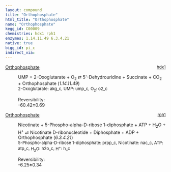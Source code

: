 ```yaml
---
layout: compound
title: "Orthophosphate"
html_title: "Orthophosphate"
name: "Orthophosphate"
kegg_id: C00009
chemistries: hdx1 rph1
enzymes: 1.14.11.49 6.3.4.21
native: true
bigg_id: pi_c
indirect_via:
---
```

<dl><dt class='rs-product'><a href='{{ site.url }}{{ site.baseurl }}/compounds/C00009' class='link-dark' data-bs-toggle='tooltip' data-bs-html='true' data-bs-title='KEGG: C00009'>Orthophosphate</a><span style='float: right; max-width: 40%'><a href='{{ site.url }}{{ site.baseurl }}/chemistries/hdx1' class='link-dark opacity-50' style='font-size: small; word-wrap: anywhere;'>hdx1</a></span></dt><dd><p>UMP + 2-Oxoglutarate + O<sub>2</sub> &#8644; 5'-Dehydrouridine + Succinate + CO<sub>2</sub> + Orthophosphate (<i>1.14.11.49</i>)<br /><span style='font-size: small;'><span data-bs-toggle='tooltip' data-bs-html='true' data-bs-title='KEGG: C00026'>2-Oxoglutarate</span>: akg_c, <span data-bs-toggle='tooltip' data-bs-html='true' data-bs-title='KEGG: C00105'>UMP</span>: ump_c, <span data-bs-toggle='tooltip' data-bs-html='true' data-bs-title='KEGG: C00007'>O<sub>2</sub></span>: o2_c</span><br /><div class="reversibility_info">Reversibility: <div class="progress" style="flex-direction: row-reverse;"><div class="progress-bar bg-success" role="progressbar" style="width: 604.20%" aria-valuenow="-60.41968808763276" aria-valuemin="0" aria-valuemax="10"></div></div><span>-60.42&plusmn;0.69</span><div class="progress"><div class="progress-bar bg-danger" role="progressbar" style="width: 0%" aria-valuenow="-60.41968808763276" aria-valuemin="0" aria-valuemax="10"></div></div></div></p><dl></dl></dd></dl><dl><dt class='rs-product'><a href='{{ site.url }}{{ site.baseurl }}/compounds/C00009' class='link-dark' data-bs-toggle='tooltip' data-bs-html='true' data-bs-title='KEGG: C00009'>Orthophosphate</a><span style='float: right; max-width: 40%'><a href='{{ site.url }}{{ site.baseurl }}/chemistries/rph1' class='link-dark opacity-50' style='font-size: small; word-wrap: anywhere;'>rph1</a></span></dt><dd><p>Nicotinate + 5-Phospho-alpha-D-ribose 1-diphosphate + ATP + H<sub>2</sub>O + H<sup>+</sup> &#8644; Nicotinate D-ribonucleotide + Diphosphate + ADP + Orthophosphate (<i>6.3.4.21</i>)<br /><span style='font-size: small;'><span data-bs-toggle='tooltip' data-bs-html='true' data-bs-title='KEGG: C00119'>5-Phospho-alpha-D-ribose 1-diphosphate</span>: prpp_c, <span data-bs-toggle='tooltip' data-bs-html='true' data-bs-title='KEGG: C00253'>Nicotinate</span>: nac_c, <span data-bs-toggle='tooltip' data-bs-html='true' data-bs-title='KEGG: C00002'>ATP</span>: atp_c, <span data-bs-toggle='tooltip' data-bs-html='true' data-bs-title='KEGG: C00001'>H<sub>2</sub>O</span>: h2o_c, <span data-bs-toggle='tooltip' data-bs-html='true' data-bs-title='KEGG: C00080'>H<sup>+</sup></span>: h_c</span><br /><div class="reversibility_info">Reversibility: <div class="progress" style="flex-direction: row-reverse;"><div class="progress-bar bg-success" role="progressbar" style="width: 62.46%" aria-valuenow="-6.245626819556737" aria-valuemin="0" aria-valuemax="10"></div><div class="progress-bar bg-warning" role="progressbar" style="width: 3.40%" aria-valuenow="-6.245626819556737" aria-valuemin="0" aria-valuemax="10"></div></div><span>-6.25&plusmn;0.34</span><div class="progress"><div class="progress-bar bg-danger" role="progressbar" style="width: 0%" aria-valuenow="-6.245626819556737" aria-valuemin="0" aria-valuemax="10"></div></div></div></p><dl></dl></dd></dl>